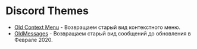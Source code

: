 # Discord Themes

* [Old Context Menu](https://raw.githubusercontent.com/Trixlight/Various-Tweaks/master/Discord/Themes/OldContextMenu/OldContextMenu.theme.css) - Возвращаем старый вид контекстного меню.
* [OldMessages](https://github.com/Trixlight/Various-Tweaks/tree/master/Discord/Themes/OldMessages) - Возвращаем старый вид сообщений до обновления в Феврале 2020.
